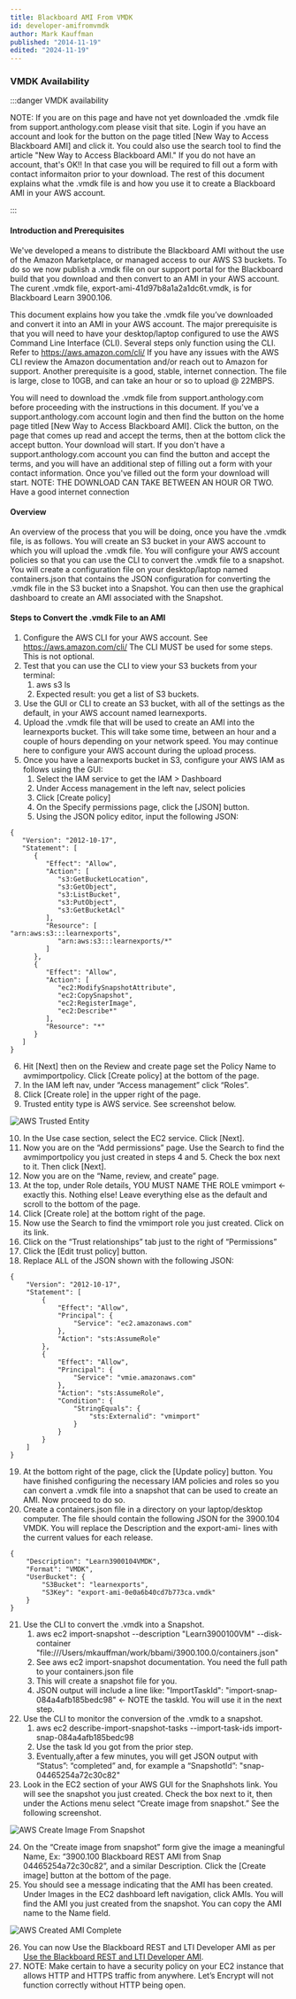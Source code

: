 ```yaml
---
title: Blackboard AMI From VMDK
id: developer-amifromvmdk
author: Mark Kauffman
published: "2014-11-19"
edited: "2024-11-19"
---
```


### VMDK Availability
:::danger VMDK availability

NOTE: If you are on this page and have not yet downloaded the .vmdk file from support.anthology.com please visit that site. Login if you have an account and look for the button on the page titled [New Way to Access Blackboard AMI] and click it. You could also use the search tool to find the article "New Way to Access Blackboard AMI."  If you do not have an account, that's OK!! In that case you will be required to fill out a form with contact informaiton prior to your download. The rest of this document explains what the .vmdk file is and how you use it to create a Blackboard AMI in your AWS account.

:::

#### Introduction and Prerequisites
We've developed a means to distribute the Blackboard AMI without the use of the Amazon Marketplace, or managed access to our AWS S3 buckets. To do so we now publish a .vmdk file on our support portal for the Blackboard build that you download and then convert to an AMI in your AWS account. The curent .vmdk file, export-ami-41d97b8a1a2a1dc6t.vmdk, is for Blackboard Learn 3900.106.

This document explains how you take the .vmdk file you’ve downloaded and convert it into an AMI in your AWS account. The major prerequisite is that you will need to have your desktop/laptop configured to use the AWS Command Line Interface (CLI).  Several steps only function using the CLI. Refer to https://aws.amazon.com/cli/ If you have any issues with the AWS CLI review the Amazon documentation and/or reach out to Amazon for support. Another prerequisite is a good, stable, internet connection. The file is large, close to 10GB, and can take an hour or so to upload @ 22MBPS. 

You will need to download the .vmdk file from support.anthology.com before proceeding with the instructions in this document. If you've a support.anthology.com account login and then find the button on the home page titled [New Way to Access Blackboard AMI]. Click the button, on the page that comes up read and accept the terms, then at the bottom click the accept button. Your download will start. If you don't have a support.anthology.com account you can find the button and accept the terms, and you will have an additional step of filling out a form with your contact information. Once you've filled out the form your download will start. NOTE: THE DOWNLOAD CAN TAKE BETWEEN AN HOUR OR TWO. Have a good internet connection

#### Overview

An overview of the process that you will be doing, once you have the .vmdk file, is as follows. You will create an S3 bucket in your AWS account to which you will upload the .vmdk file. You will configure your AWS account policies so that you can use the CLI to convert the .vmdk file to a snapshot. You will create a configuration file on your desktop/laptop named containers.json that contains the JSON configuration for converting the .vmdk file in the S3 bucket into a Snapshot. You can then use the graphical dashboard to create an AMI associated with the Snapshot.

#### Steps to Convert the .vmdk File to an AMI

1. Configure the AWS CLI for your AWS account. See https://aws.amazon.com/cli/ The CLI MUST be used for some steps. This is not optional.
2.	Test that you can use the CLI to view your S3 buckets from your terminal:
    1. aws s3 ls 
    2. Expected result: you get a list of S3 buckets.
3.	Use the GUI or CLI to create an S3 bucket, with all of the settings as the default, in your AWS account named learnexports.
4.	Upload the .vmdk file that will be used to create an AMI into the learnexports bucket. This will take some time, between an hour and a couple of hours depending on your network speed. You may continue here to configure your AWS account during the upload process.
5.	Once you have a learnexports bucket in S3, configure your AWS IAM as follows using the GUI:
    1.	Select the IAM service to get the IAM > Dashboard
    1.	Under Access management in the left nav, select policies
    1.	Click [Create policy]
    1.	On the Specify permissions page, click the [JSON] button.
    1.	Using the JSON policy editor, input the following JSON:
```
{
   "Version": "2012-10-17",
   "Statement": [
      {
         "Effect": "Allow",
         "Action": [
            "s3:GetBucketLocation",
            "s3:GetObject",
            "s3:ListBucket",
            "s3:PutObject",
            "s3:GetBucketAcl"
         ],
         "Resource": [
"arn:aws:s3:::learnexports",
            "arn:aws:s3:::learnexports/*"
         ]
      },
      {
         "Effect": "Allow",
         "Action": [
            "ec2:ModifySnapshotAttribute",
            "ec2:CopySnapshot",
            "ec2:RegisterImage",
            "ec2:Describe*"
         ],
         "Resource": "*"
      }
   ]
}
```  
6.	Hit [Next] then on the Review and create page set the Policy Name to avmimportpolicy. Click [Create policy] at the bottom of the page.
7.	In the IAM left nav, under “Access management” click “Roles”.
8.	Click [Create role] in the upper right of the page.
9.	Trusted entity type is AWS service.  See screenshot below.

![AWS Trusted Entity](/assets/img/AWSTrustedEntity.png)

10.	In the Use case section, select the EC2 service. Click [Next].
11.	Now you are on the “Add permissions” page. Use the Search to find the avmimportpolicy you just created in steps 4 and 5. Check the box next to it. Then click [Next].
12.	Now you are on the “Name, review, and create” page. 
13.	At the top, under Role details, YOU MUST NAME THE ROLE vmimport  <- exactly this. Nothing else! Leave everything else as the default and scroll to the bottom of the page.
14.	Click [Create role] at the bottom right of the page.
15.	Now use the Search to find the vmimport role you just created. Click on its link.
16.	Click on the “Trust relationships” tab just to the right of “Permissions”
17.	Click the [Edit trust policy] button.
18.	 Replace ALL of the JSON shown with the following JSON:
```
{
    "Version": "2012-10-17",
    "Statement": [
        {
            "Effect": "Allow",
            "Principal": {
                "Service": "ec2.amazonaws.com"
            },
            "Action": "sts:AssumeRole"
        },
        {
            "Effect": "Allow",
            "Principal": {
                "Service": "vmie.amazonaws.com"
            },
            "Action": "sts:AssumeRole",
            "Condition": {
                "StringEquals": {
                    "sts:Externalid": "vmimport"
                }
            }
        }
    ]
}
```
19.	At the bottom right of the page, click the [Update policy] button. You have finished configuring the necessary IAM policies and roles so you can convert a .vmdk file into a snapshot that can be used to create an AMI. Now proceed to do so.
20.	Create a containers.json file in a directory on your laptop/desktop computer. The file should contain the following JSON for the 3900.104 VMDK. You will replace the Description and the export-ami- lines with the current values for each release.
```
{
    "Description": "Learn3900104VMDK",
    "Format": "VMDK",
    "UserBucket": {
        "S3Bucket": "learnexports",
        "S3Key": "export-ami-0e0a6b40cd7b773ca.vmdk"
    }
}
```
21.	Use the CLI to convert the .vmdk into a Snapshot.
    1.	aws ec2 import-snapshot --description "Learn3900100VM" --disk-container "file:///Users/mkauffman/work/bbami/3900.100.0/containers.json"
    1.	See aws ec2 import-snapshot documentation. You need the full path to your containers.json file
    1.	This will create a snapshot file for you.
    1.	JSON output will include a line like: "ImportTaskId": "import-snap-084a4afb185bedc98" <- NOTE the taskId. You will use it in the next step.
22.	Use the CLI to monitor the conversion of the .vmdk to a snapshot.
    1.	aws ec2 describe-import-snapshot-tasks --import-task-ids import-snap-084a4afb185bedc98
    1.	Use the task Id you got from the prior step.
    1.	Eventually,after a few minutes, you will get JSON output with “Status”: “completed” and, for example a “SnapshotId”: "snap-04465254a72c30c82"  
23.	Look in the EC2 section of your AWS GUI for the Snaphshots link. You will see the snapshot you just created. Check the box next to it, then under the Actions menu select “Create image from snapshot.” See the following screenshot.

![AWS Create Image From Snapshot](/assets/img/AWSCreateImageFromSnapshot.png)

24.	On the “Create image from snapshot” form give the image a meaningful Name, Ex:  “3900.100 Blackboard REST AMI from Snap 04465254a72c30c82”, and a similar Description.  Click the [Create image] button at the bottom of the page.
25.	You should see a message indicating that the AMI has been created. Under Images in the EC2 dashboard left navigation, click AMIs. You will find the AMI you just created from the snapshot. You can copy the AMI name to the Name field.

![AWS Created AMI Complete](/assets/img/AWSCreatedAMIComplete.png)

26.	You can now Use the Blackboard REST and LTI Developer AMI as per [Use the Blackboard REST and LTI Developer AMI](docs/developer-ami.md#use-the-blackboard-rest-and-lti-developer-ami).
27.	NOTE: Make certain to have a security policy on your EC2 instance that allows HTTP and HTTPS traffic from anywhere. Let’s Encrypt will not function correctly without HTTP being open.
